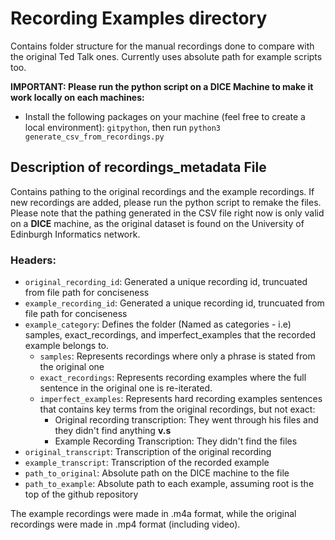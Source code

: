 # Recording Examples directory
Contains folder structure for the manual recordings done to compare with the original Ted Talk ones.  Currently uses absolute path for example scripts too. 

**IMPORTANT: Please run the python script on a DICE Machine to make it work locally on each machines:**
- Install the following packages on your machine (feel free to create a local environment): `gitpython`, 
then run `python3 generate_csv_from_recordings.py`

## Description of recordings_metadata File
Contains pathing to the original recordings and the example recordings. If new recordings are added, please run the python script to remake the files. Please note that the pathing generated in the CSV file right now is only valid on a **DICE** machine, as the original dataset is found on the University of Edinburgh Informatics network.

### Headers:
- `original_recording_id`: Generated a unique recording id, truncuated from file path for conciseness
- `example_recording_id`: Generated a unique recording id, truncuated from file path for conciseness
- `example_category`: Defines the folder (Named as categories - i.e) samples, exact_recordings, and imperfect_examples that the recorded example belongs to.
  - `samples`: Represents recordings where only a phrase is stated from the original one
  - `exact_recordings`: Represents recording examples where the full sentence in the original one is re-iterated.
  - `imperfect_examples`: Represents hard recording examples sentences that contains key terms from the original recordings, but not exact:
    - Original recording transcription: They went through his files and they didn't find anything **v.s** 
    - Example Recording Transcription: They didn't find the files
- `original_transcript`: Transcription of the original recording
- `example_transcript`: Transcription of the recorded example
- `path_to_original`: Absolute path on the DICE machine to the file
- `path_to_example`: Absolute path to each example, assuming root is the top of the github repository


The example recordings were made in .m4a format, while the original recordings were made in .mp4 format (including video).
